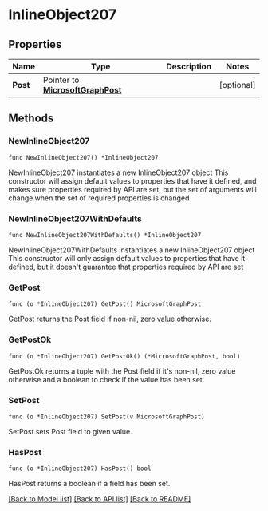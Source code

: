 # InlineObject207

## Properties

Name | Type | Description | Notes
------------ | ------------- | ------------- | -------------
**Post** | Pointer to [**MicrosoftGraphPost**](MicrosoftGraphPost.md) |  | [optional] 

## Methods

### NewInlineObject207

`func NewInlineObject207() *InlineObject207`

NewInlineObject207 instantiates a new InlineObject207 object
This constructor will assign default values to properties that have it defined,
and makes sure properties required by API are set, but the set of arguments
will change when the set of required properties is changed

### NewInlineObject207WithDefaults

`func NewInlineObject207WithDefaults() *InlineObject207`

NewInlineObject207WithDefaults instantiates a new InlineObject207 object
This constructor will only assign default values to properties that have it defined,
but it doesn't guarantee that properties required by API are set

### GetPost

`func (o *InlineObject207) GetPost() MicrosoftGraphPost`

GetPost returns the Post field if non-nil, zero value otherwise.

### GetPostOk

`func (o *InlineObject207) GetPostOk() (*MicrosoftGraphPost, bool)`

GetPostOk returns a tuple with the Post field if it's non-nil, zero value otherwise
and a boolean to check if the value has been set.

### SetPost

`func (o *InlineObject207) SetPost(v MicrosoftGraphPost)`

SetPost sets Post field to given value.

### HasPost

`func (o *InlineObject207) HasPost() bool`

HasPost returns a boolean if a field has been set.


[[Back to Model list]](../README.md#documentation-for-models) [[Back to API list]](../README.md#documentation-for-api-endpoints) [[Back to README]](../README.md)


